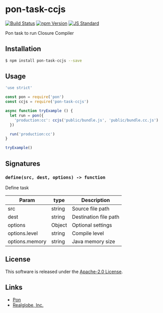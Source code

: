 pon-task-ccjs
==========

<!---
This file is generated by ape-tmpl. Do not update manually.
--->

<!-- Badge Start -->
<a name="badges"></a>

[![Build Status][bd_travis_shield_url]][bd_travis_url]
[![npm Version][bd_npm_shield_url]][bd_npm_url]
[![JS Standard][bd_standard_shield_url]][bd_standard_url]

[bd_repo_url]: https://github.com/realglobe-Inc/pon-task-ccjs
[bd_travis_url]: http://travis-ci.org/realglobe-Inc/pon-task-ccjs
[bd_travis_shield_url]: http://img.shields.io/travis/realglobe-Inc/pon-task-ccjs.svg?style=flat
[bd_travis_com_url]: http://travis-ci.com/realglobe-Inc/pon-task-ccjs
[bd_travis_com_shield_url]: https://api.travis-ci.com/realglobe-Inc/pon-task-ccjs.svg?token=
[bd_license_url]: https://github.com/realglobe-Inc/pon-task-ccjs/blob/master/LICENSE
[bd_codeclimate_url]: http://codeclimate.com/github/realglobe-Inc/pon-task-ccjs
[bd_codeclimate_shield_url]: http://img.shields.io/codeclimate/github/realglobe-Inc/pon-task-ccjs.svg?style=flat
[bd_codeclimate_coverage_shield_url]: http://img.shields.io/codeclimate/coverage/github/realglobe-Inc/pon-task-ccjs.svg?style=flat
[bd_gemnasium_url]: https://gemnasium.com/realglobe-Inc/pon-task-ccjs
[bd_gemnasium_shield_url]: https://gemnasium.com/realglobe-Inc/pon-task-ccjs.svg
[bd_npm_url]: http://www.npmjs.org/package/pon-task-ccjs
[bd_npm_shield_url]: http://img.shields.io/npm/v/pon-task-ccjs.svg?style=flat
[bd_standard_url]: http://standardjs.com/
[bd_standard_shield_url]: https://img.shields.io/badge/code%20style-standard-brightgreen.svg

<!-- Badge End -->


<!-- Description Start -->
<a name="description"></a>

Pon task to run Closure Compiler

<!-- Description End -->


<!-- Overview Start -->
<a name="overview"></a>



<!-- Overview End -->


<!-- Sections Start -->
<a name="sections"></a>

<!-- Section from "doc/guides/01.Installation.md.hbs" Start -->

<a name="section-doc-guides-01-installation-md"></a>

Installation
-----

```bash
$ npm install pon-task-ccjs --save
```


<!-- Section from "doc/guides/01.Installation.md.hbs" End -->

<!-- Section from "doc/guides/02.Usage.md.hbs" Start -->

<a name="section-doc-guides-02-usage-md"></a>

Usage
---------

```javascript
'use strict'

const pon = require('pon')
const ccjs = require('pon-task-ccjs')

async function tryExample () {
  let run = pon({
    'production:cc': ccjs('public/bundle.js', 'public/bundle.cc.js')
  })

  run('production:cc')
}

tryExample()


```


<!-- Section from "doc/guides/02.Usage.md.hbs" End -->

<!-- Section from "doc/guides/03.Signature.md.hbs" Start -->

<a name="section-doc-guides-03-signature-md"></a>

Signatures
---------


### `define(src, dest, options) -> function`

Define task

| Param | type | Description |
| ---- | --- | ----------- |
| src | string |  Source file path |
| dest | string |  Destination file path |
| options | Object |  Optional settings |
| options.level | string |  Compile level |
| options.memory | string |  Java memory size |



<!-- Section from "doc/guides/03.Signature.md.hbs" End -->


<!-- Sections Start -->


<!-- LICENSE Start -->
<a name="license"></a>

License
-------
This software is released under the [Apache-2.0 License](https://github.com/realglobe-Inc/pon-task-ccjs/blob/master/LICENSE).

<!-- LICENSE End -->


<!-- Links Start -->
<a name="links"></a>

Links
------

+ [Pon][pon_url]
+ [Realglobe, Inc.][realglobe,_inc__url]

[pon_url]: https://github.com/realglobe-Inc/pon
[realglobe,_inc__url]: http://realglobe.jp

<!-- Links End -->
